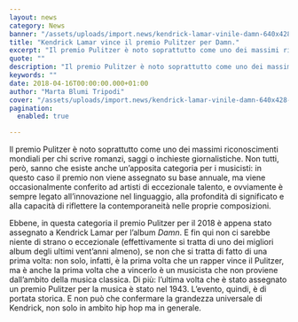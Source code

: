```yaml
---
layout: news
category: News
banner: "/assets/uploads/import.news/kendrick-lamar-vinile-damn-640x428-1.jpg"
title: "Kendrick Lamar vince il premio Pulitzer per Damn."
excerpt: "Il premio Pulitzer è noto soprattutto come uno dei massimi riconoscimenti mondiali per chi scrive romanzi, saggi o inchieste giornalistiche. Non tutti, però, sanno che esiste anche un’apposita categoria per i musicisti: in questo caso il premio non viene assegnato su base annuale, ma viene occasionalmente conferito ad artisti di eccezionale talento, e ovviamente è [&hellip"
quote: ""
description: "Il premio Pulitzer è noto soprattutto come uno dei massimi riconoscimenti mondiali per chi scrive romanzi, saggi o inchieste giornalistiche. Non tutti, però, sanno che esiste anche un’apposita categoria per i musicisti: in questo caso il premio non viene assegnato su base annuale, ma viene occasionalmente conferito ad artisti di eccezionale talento, e ovviamente è [&hellip"
keywords: ""
date: 2018-04-16T00:00:00.000+01:00
author: "Marta Blumi Tripodi"
cover: "/assets/uploads/import.news/kendrick-lamar-vinile-damn-640x428-1.jpg"
pagination:
  enabled: true

---
```


Il premio Pulitzer è noto soprattutto come uno dei massimi riconoscimenti mondiali per chi scrive romanzi, saggi o inchieste giornalistiche. Non tutti, però, sanno che esiste anche un’apposita categoria per i musicisti: in questo caso il premio non viene assegnato su base annuale, ma viene occasionalmente conferito ad artisti di eccezionale talento, e ovviamente è sempre legato all’innovazione nel linguaggio, alla profondità di significato e alla capacità di riflettere la contemporaneità nelle proprie composizioni.

Ebbene, in questa categoria il premio Pulitzer per il 2018 è appena stato assegnato a Kendrick Lamar per l’album _Damn_. E fin qui non ci sarebbe niente di strano o eccezionale (effettivamente si tratta di uno dei migliori album degli ultimi vent’anni almeno), se non che si tratta di fatto di una prima volta: non solo, infatti, è la prima volta che un rapper vince il Pulitzer, ma è anche la prima volta che a vincerlo è un musicista che non proviene dall’ambito della musica classica. Di più: l’ultima volta che è stato assegnato un premio Pulitzer per la musica è stato nel 1943\. L’evento, quindi, è di portata storica. E non può che confermare la grandezza universale di Kendrick, non solo in ambito hip hop ma in generale.
